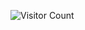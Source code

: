 ![Visitor Count](https://hits.seeyoufarm.com/api/count/incr/badge.svg?url=https://github.com/YOUR_USERNAME/YOUR_REPO)
